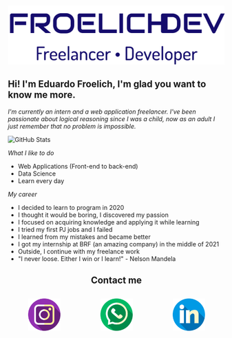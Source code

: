 <p align="center">
  <a href="https://github.com/FroelichDev">
    <img src="./assents/logo.png" title="Eduardo Froelich"/>
  </a>
</p>

## Hi! I'm Eduardo Froelich, I'm glad you want to know me more.

*I'm currently an intern and a web application freelancer. I've been passionate about logical reasoning since I was a child, now as an adult I just remember that no problem is impossible.*

![GitHub Stats](https://github-readme-stats.anuraghazra1.vercel.app/api?username=FroelichDev&show_icons=true&hide_border=true)

*What I like to do*
- Web Applications (Front-end to back-end)
- Data Science
- Learn every day


*My career*
- I decided to learn to program in 2020
- I thought it would be boring, I discovered my passion
- I focused on acquiring knowledge and applying it while learning
- I tried my first PJ jobs and I failed
- I learned from my mistakes and became better
- I got my internship at BRF (an amazing company) in the middle of 2021
- Outside, I continue with my freelance work
- "I never loose. Either I win or I learn!" - Nelson Mandela


<h2 align="center">Contact me<h2>
<p align="center" style="display: flex; justify-content: space-around;">
  <a href="">
    <img src="./assents/instagram.png" width="75px">
  </a>
  <a href="">
    <img src="./assents/whatsapp.png" width="75px">
  </a>
  <a href="">
    <img src="./assents/linkedin.png" width="75px">
  </a>
</p>